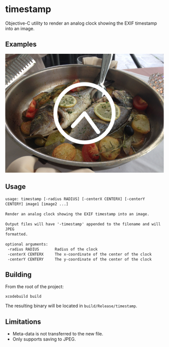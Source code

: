 timestamp
=========

Objective-C utility to render an analog clock showing the EXIF timestamp into an image.

Examples
--------

![Large Clock](graphics/timestamp.jpg)

Usage
-----

```
usage: timestamp [-radius RADIUS] [-centerX CENTERX] [-centerY CENTERY] image1 [image2 ...]

Render an analog clock showing the EXIF timestamp into an image.

Output files will have '-timestamp' appended to the filename and will JPEG
formatted.

optional arguments:
 -radius RADIUS       Radius of the clock
 -centerX CENTERX     The x-coordinate of the center of the clock
 -centerY CENTERY     The y-coordinate of the center of the clock
```

Building
--------

From the root of the project:

```
xcodebuild build
```

The resulting binary will be located in `build/Release/timestamp`.

Limitations
-----------
- Meta-data is not transferred to the new file.
- Only supports saving to JPEG.